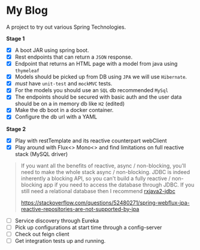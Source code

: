 # My Blog

A project to try out various Spring Technologies.

**Stage 1**

- [x] A boot JAR using spring boot.
- [x] Rest endpoints that can return a `JSON` response.
- [x] Endpoint that returns an HTML page with a model from java using `thymeleaf`
- [x] Models should be picked up from DB using `JPA` we will use `Hibernate`.
- [x] *must* have `unit-test` and `mockMVC` tests.
- [x] For the models you should use an `SQL` db recommended `MySql`
- [x] The endpoints should be secured with basic auth and the user data should be on a in memory db like `H2` (edited)
- [x] Make the db boot in a docker container.
- [x] Configure the db url with a YAML

**Stage 2**

- [x] Play with restTemplate and its reactive counterpart webClient
- [x] Play around with Flux<> Mono<> and find limitations on full reactive stack (MySQL driver)

> If you want all the benefits of reactive, async / non-blocking, you'll need to make the whole stack async / non-blocking. 
> JDBC is indeed inherently a blocking API, so you can't build a fully reactive / non-blocking app if you need to access the database through JDBC.
> If you still need a relational database then I recommend [rxjava2-jdbc](https://github.com/chang-chao/spring-webflux-async-jdbc-sample)
>
> https://stackoverflow.com/questions/52480271/spring-webflux-jpa-reactive-repositories-are-not-supported-by-jpa

- [ ] Service discovery through Eureka
- [ ] Pick up configurations at start time through a config-server
- [ ] Check out feign client
- [ ] Get integration tests up and running.